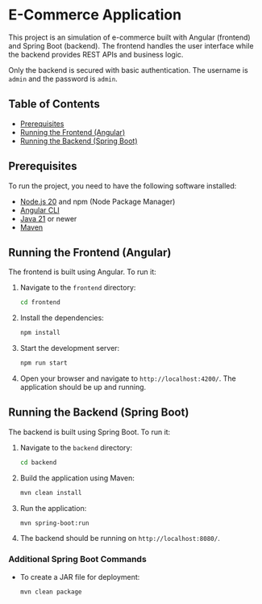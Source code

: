 # E-Commerce Application

This project is an simulation of e-commerce built with Angular (frontend) and Spring Boot (backend). The frontend handles the user interface while the backend provides REST APIs and business logic.

Only the backend is secured with basic authentication. The username is `admin` and the password is `admin`.

## Table of Contents
- [Prerequisites](#prerequisites)
- [Running the Frontend (Angular)](#running-the-frontend-angular)
- [Running the Backend (Spring Boot)](#running-the-backend-spring-boot)

## Prerequisites

To run the project, you need to have the following software installed:

- [Node.js 20](https://nodejs.org/) and npm (Node Package Manager)
- [Angular CLI](https://angular.io/cli)
- [Java 21](https://www.oracle.com/java/technologies/javase/jdk17-archive-downloads.html) or newer
- [Maven](https://maven.apache.org/download.cgi)

## Running the Frontend (Angular)

The frontend is built using Angular. To run it:

1. Navigate to the `frontend` directory:

    ```sh
    cd frontend
    ```

2. Install the dependencies:

    ```sh
    npm install
    ```

3. Start the development server:

    ```sh
    npm run start
    ```

4. Open your browser and navigate to `http://localhost:4200/`. The application should be up and running.


## Running the Backend (Spring Boot)

The backend is built using Spring Boot. To run it:

1. Navigate to the `backend` directory:

    ```sh
    cd backend
    ```

2. Build the application using Maven:

    ```sh
    mvn clean install
    ```

4. Run the application:

    ```sh
    mvn spring-boot:run
    ```

5. The backend should be running on `http://localhost:8080/`.

### Additional Spring Boot Commands

- To create a JAR file for deployment:

    ```sh
    mvn clean package
    ```